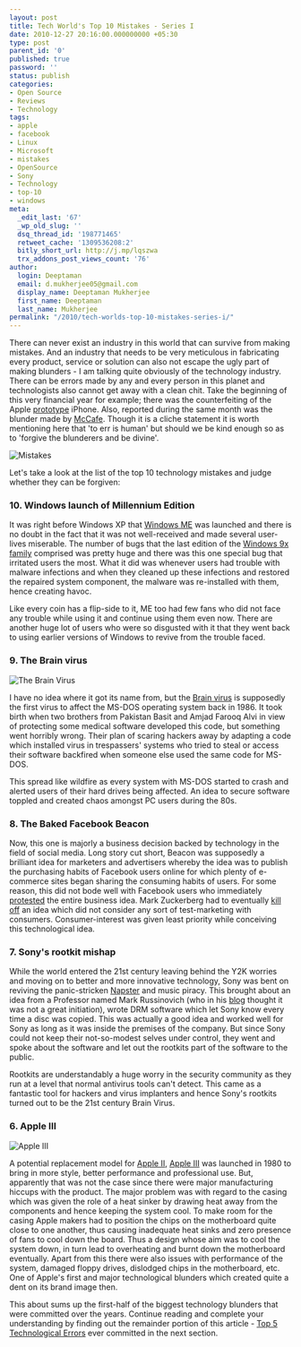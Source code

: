 ```yaml
---
layout: post
title: Tech World's Top 10 Mistakes - Series I
date: 2010-12-27 20:16:00.000000000 +05:30
type: post
parent_id: '0'
published: true
password: ''
status: publish
categories:
- Open Source
- Reviews
- Technology
tags:
- apple
- facebook
- Linux
- Microsoft
- mistakes
- OpenSource
- Sony
- Technology
- top-10
- windows
meta:
  _edit_last: '67'
  _wp_old_slug: ''
  dsq_thread_id: '198771465'
  retweet_cache: '1309536208:2'
  bitly_short_url: http://j.mp/lqszwa
  trx_addons_post_views_count: '76'
author:
  login: Deeptaman
  email: d.mukherjee05@gmail.com
  display_name: Deeptaman Mukherjee
  first_name: Deeptaman
  last_name: Mukherjee
permalink: "/2010/tech-worlds-top-10-mistakes-series-i/"
---
```

<p>There can never exist an industry in this world that can survive from making mistakes. And an industry that needs to be very meticulous in fabricating every product, service or solution can also not escape the ugly part of making blunders - I am talking quite obviously of the technology industry. There can be errors made by any and every person in this planet and technologists also cannot get away with a clean chit. Take the beginning of this very financial year for example; there was the counterfeiting of the Apple <a href="http://www.macinspector.com/2010/04/iphone-4-leak-t.html">prototype</a> iPhone. Also, reported during the same month was the blunder made by <a href="http://www.v3.co.uk/v3/news/2261943/mcafee-apologises-update">McCafe</a>. Though it is a cliche statement it is worth mentioning here that 'to err is human' but should we be kind enough so as to 'forgive the blunderers and be divine'.</p>

<p><img src="/static/2010/12/simpson-mistakes.gif" alt="Mistakes" class="alignright" /></p>
<p>Let's take a look at the list of the top 10 technology mistakes and judge whether they can be forgiven:</p>
<h3>10. Windows launch of Millennium Edition</h3>
<p>It was right before Windows XP that <a href="http://en.wikipedia.org/wiki/Windows_Me">Windows ME</a> was launched and there is no doubt in the fact that it was not well-received and made several user-lives miserable. The number of bugs that the last edition of the <a href="http://en.wikipedia.org/wiki/Windows_9x">Windows 9x family</a> comprised was pretty huge and there was this one special bug that irritated users the most. What it did was whenever users had trouble with malware infections and when they cleaned up these infections and restored the repaired system component, the malware was re-installed with them, hence creating havoc.</p>
<p>Like every coin has a flip-side to it, ME too had few fans who did not face any trouble while using it and continue using them even now. There are another huge lot of users who were so disgusted with it that they went back to using earlier versions of Windows to revive from the trouble faced.</p>
<h3>9. The Brain virus</h3>
<p><img src="/static/2010/12/brain-virus.jpg" alt="The Brain Virus" class="alignright" /></p>
<p>I have no idea where it got its name from, but the <a href="http://en.wikipedia.org/wiki/Brain_(computer_virus)">Brain virus</a> is supposedly the first virus to affect the MS-DOS operating system back in 1986. It took birth when two brothers from Pakistan Basit and Amjad Farooq Alvi in view of protecting some medical software developed this code, but something went horribly wrong. Their plan of scaring hackers away by adapting a code which installed virus in trespassers' systems who tried to steal or access their software backfired when someone else used the same code for MS-DOS. </p>
<p>This spread like wildfire as every system with MS-DOS started to crash and alerted users of their hard drives being affected. An idea to secure software toppled and created chaos amongst PC users during the 80s.</p>
<h3>8. The Baked Facebook Beacon</h3>
<p>Now, this one is majorly a business decision backed by technology in the field of social media. Long story cut short, Beacon was supposedly a brilliant idea for marketers and advertisers whereby the idea was to publish the purchasing habits of Facebook users online for which plenty of e-commerce sites began sharing the consuming habits of users. For some reason, this did not bode well with Facebook users who immediately <a href="http://www.v3.co.uk/vnunet/news/2204028/campaigners-aim-facebook">protested</a> the entire business idea. Mark Zuckerberg had to eventually <a href="http://www.v3.co.uk/vnunet/news/2204808/facebook-backs-ad-plans">kill off</a> an idea which did not consider any sort of test-marketing with consumers. Consumer-interest was given least priority while conceiving this technological idea.</p>
<h3>7. Sony's rootkit mishap</h3>
<p>While the world entered the 21st century leaving behind the Y2K worries and moving on to better and more innovative technology, Sony was bent on reviving the panic-stricken <a href="https://sms.napster.com/ns/login/">Napster</a> and music piracy. This brought about an idea from a Professor named Mark Russinovich (who in his <a href="http://blogs.technet.com/b/markrussinovich/archive/2005/10/31/sony-rootkits-and-digital-rights-management-gone-too-far.aspx">blog</a> thought it was not a great initiation), wrote DRM software which let Sony know every time a disc was copied. This was actually a good idea and worked well for Sony as long as it was inside the premises of the company. But since Sony could not keep their not-so-modest selves under control, they went and spoke about the software and let out the rootkits part of the software to the public.</p>
<p>Rootkits are understandably a huge worry in the security community as they run at a level that normal antivirus tools can't detect. This came as a fantastic tool for hackers and virus implanters and hence Sony's rootkits turned out to be the 21st century Brain Virus.</p>
<h3>6. Apple III</h3>
<p><img src="/static/2010/12/apple-iii.jpg" alt="Apple III" /></p>
<p>A potential replacement model for <a href="http://apple2history.org/">Apple II</a>, <a href="http://oldcomputers.net/appleiii.html">Apple III</a> was launched in 1980 to bring in more style, better performance and professional use. But, apparently that was not the case since there were major manufacturing hiccups with the product. The major problem was with regard to the casing which was given the role of a heat sinker by drawing heat away from the components and hence keeping the system cool. To make room for the casing Apple makers had to position the chips on the motherboard quite close to one another, thus causing inadequate heat sinks and zero presence of fans to cool down the board. Thus a design whose aim was to cool the system down, in turn lead to overheating and burnt down the motherboard eventually. Apart from this there were also issues with performance of the system, damaged floppy drives, dislodged chips in the motherboard, etc. One of Apple's first and major technological blunders which created quite a dent on its brand image then.</p>
<p>This about sums up the first-half of the biggest technology blunders that were committed over the years. Continue reading and complete your understanding by finding out the remainder portion of this article - <a href="http://brajeshwar.wpengine.com/2010/tech-worlds-top-10-mistakes-series-ii/">Top 5 Technological Errors</a> ever committed in the next section.</p>
